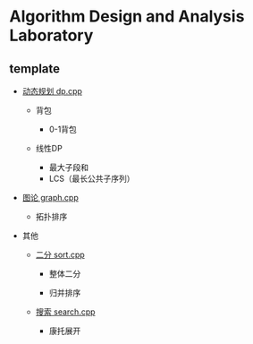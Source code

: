 # Algorithm Design and Analysis Laboratory

## template

- [动态规划 dp.cpp](template/dp.cpp)
  
  - 背包
    
    - 0-1背包
  
  - 线性DP
    
    - 最大子段和
    - LCS（最长公共子序列）

- [图论 graph.cpp](template/graph.cpp)
  
  - 拓扑排序

- 其他
  
  - [二分 sort.cpp](template/sort.cpp)
    
    - 整体二分
    
    - 归并排序
  
  - [搜索 search.cpp](template/search.cpp)
    
    - 康托展开

